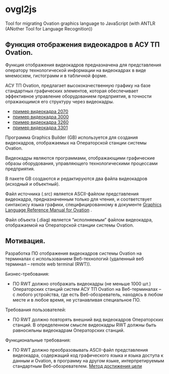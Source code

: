 # ovgl2js
Tool for migrating Ovation graphics language to JavaScript
(with ANTLR (ANother Tool for Language Recognition))

## Функция отображения видеокадров в АСУ ТП Ovation.

Функция отображения видеокадров предназначена для представления оператору технологической информации
на видеокадрах в виде мнемосхем, гистограмм и в табличной форме.

АСУ ТП Ovation, предлагает высококачественную графику на базе стандартных графических элементов,
которая обеспечивает эффективное управление оборудованием предприятия,
в точности отражающимся его структуру через видеокадры.

- [пример видеокадра 2070](https://github.com/sergoleg/ovgl2js/blob/main/example/png/2070.png)
- [пример видеокадра 3000](https://github.com/sergoleg/ovgl2js/blob/main/example/png/3000.png)
- [пример видеокадра 3260](https://github.com/sergoleg/ovgl2js/blob/main/example/png/3260.png)
- [пример видеокадра 3301](https://github.com/sergoleg/ovgl2js/blob/main/example/png/3301.png)

Программа Graphics Builder (GB) используется для создания видеокадров,
отображаемых на Операторской станции системы Ovation.

Видеокадры являются программами, отображающими графические образы оборудования,
управляющего технологическими процессами предприятия.

В пакете GB создаются и редактируются два файла видеокадров (исходный и объектный).

Файл источника (.src) является ASCII-файлом представления видеокадра, предназначенным только для чтения,
и соответствует синтаксису языка графики,
специфицированному в документе [Graphics Language Reference Manual for Ovation](https://github.com/sergoleg/ovgl2js/blob/main/example/OW240_91%20Graphics%20Language%20Reference%20Manual%20for%20Ovation%202.4.pdf)
.

Файл объекта (.diag) является “исполняемым” файлом видеокадра, отображаемой на Операторской станции системы Ovation.

## Мотивация.

Разработка ПО отображения видеокадров системы Ovation на терминалах с использованием Веб-технологий (удаленный веб терминал – remote web terminal (RWT)).

Бизнес-требования:
- ПО RWT должно отображать видеокадры (не меньше 1000 шт.) Операторских станций систем АСУ ТП Ovation на Веб-терминалах – с любого устройства,
где есть Веб-обозреватель, находясь в любом месте и в любое время, не устанавливая специальное ПО.

Требования пользователей:
- ПО RWT должно повторять внешний вид видеокадров Операторских станций.
В определенном смысле видеокадры RWT должны быть равносильны видеокадрам Операторских станций.

Функциональные требования:
- ПО RWT должно преобразовывать ASCII-файл представления видеокадра,
содержащий код графического языка и языка доступа к данным и Ovation,
в программу на другом языке, интерпретируемым стандартным Веб-обозревателем.
[Метод достижения цели](https://github.com/sergoleg/ovgl2js/blob/main/example/data_pipeline.jpg "Метод достижения цели")
